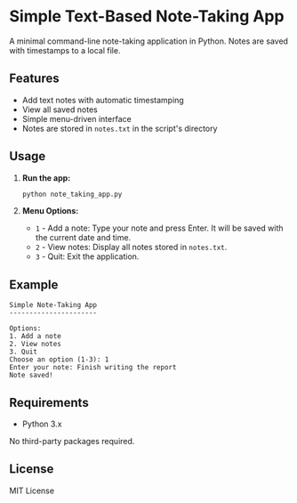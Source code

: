 # Simple Text-Based Note-Taking App

A minimal command-line note-taking application in Python. Notes are saved with timestamps to a local file.

## Features

- Add text notes with automatic timestamping
- View all saved notes
- Simple menu-driven interface
- Notes are stored in `notes.txt` in the script's directory

## Usage

1. **Run the app:**
   ```bash
   python note_taking_app.py
   ```

2. **Menu Options:**
   - `1` - Add a note: Type your note and press Enter. It will be saved with the current date and time.
   - `2` - View notes: Display all notes stored in `notes.txt`.
   - `3` - Quit: Exit the application.

## Example

```
Simple Note-Taking App
----------------------

Options:
1. Add a note
2. View notes
3. Quit
Choose an option (1-3): 1
Enter your note: Finish writing the report
Note saved!
```

## Requirements

- Python 3.x

No third-party packages required.

## License

MIT License
